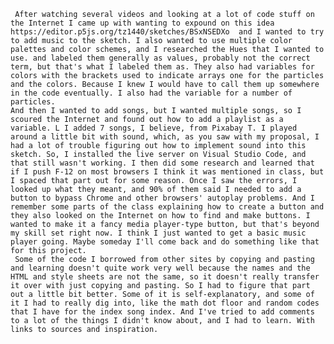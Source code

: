      After watching several videos and looking at a lot of code stuff on the Internet I came up with wanting to expound on this idea https://editor.p5js.org/tz1440/sketches/BSxNSEDXo  and I wanted to try to add music to the sketch. I also wanted to use multiple color palettes and color schemes, and I researched the Hues that I wanted to use. and labeled them generally as values, probably not the correct term, but that's what I labeled them as. They also had variables for colors with the brackets used to indicate arrays one for the particles and the colors. Because I knew I would have to call them up somewhere in the code eventually. I also had the variable for a number of particles.
    And then I wanted to add songs, but I wanted multiple songs, so I scoured the Internet and found out how to add a playlist as a variable. L I added 7 songs, I believe, from Pixabay T. I played around a little bit with sound, which, as you saw with my proposal, I had a lot of trouble figuring out how to implement sound into this sketch. So, I installed the live server on Visual Studio Code, and that still wasn't working. I then did some research and learned that if I push F-12 on most browsers I think it was mentioned in class, but I spaced that part out for some reason. Once I saw the errors, I looked up what they meant, and 90% of them said I needed to add a button to bypass Chrome and other browsers' autoplay problems. And I remember some parts of the class explaining how to create a button and they also looked on the Internet on how to find and make buttons. I wanted to make it a fancy media player-type button, but that's beyond my skill set right now. I think I just wanted to get a basic music player going. Maybe someday I'll come back and do something like that for this project.
     Some of the code I borrowed from other sites by copying and pasting and learning doesn't quite work very well because the names and the HTML and style sheets are not the same, so it doesn't really transfer it over with just copying and pasting. So I had to figure that part out a little bit better. Some of it is self-explanatory, and some of it I had to really dig into, like the math dot floor and random codes that I have for the index song index. And I've tried to add comments to a lot of the things I didn't know about, and I had to learn. With links to sources and inspiration. 
